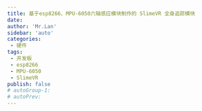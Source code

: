 ```yaml
--- 
title: 基于esp8266、MPU-6050六轴感应模块制作的 SlimeVR 全身追踪模块
date: 
author: 'Mr.Lan'
sidebar: 'auto'
categories: 
 - 硬件
tags: 
 - 开发板
 - esp8266
 - MPU-6050
 - SlimeVR
publish: false
# autoGroup-1: 
# autoPrev: 
---
```

